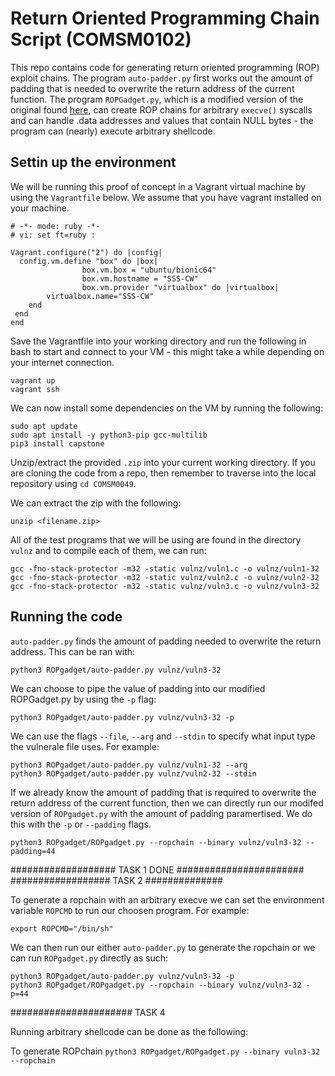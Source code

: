 # Return Oriented Programming Chain Script (COMSM0102)

This repo contains code for generating return oriented programming (ROP) exploit chains. The program `auto-padder.py` first works out the amount of padding that is needed to overwrite the return address of the current function. The program `ROPGadget.py`, which is a modified version of the original found [here](https://github.com/JonathanSalwan/ROPgadget), can create ROP chains for arbitrary `execve()` syscalls and can handle .data addresses and values that contain NULL bytes - the program can (nearly) execute arbitrary shellcode. 

## Settin up the environment

We will be running this proof of concept in a Vagrant virtual machine by using the `Vagrantfile` below. We assume that you have vagrant installed on your machine. 
    
```
# -*- mode: ruby -*-
# vi: set ft=ruby :

Vagrant.configure("2") do |config|
  config.vm.define "box" do |box|
                box.vm.box = "ubuntu/bionic64"
                box.vm.hostname = "SSS-CW"
                box.vm.provider "virtualbox" do |virtualbox|
        virtualbox.name="SSS-CW"
    end
 end
end
```

Save the Vagrantfile into your working directory and run the following in bash to start and connect to your VM - this might take a while depending on your internet connection.

```
vagrant up
vagrant ssh
```

We can now install some dependencies on the VM by running the following:

```
sudo apt update
sudo apt install -y python3-pip gcc-multilib
pip3 install capstone
```

Unzip/extract the provided `.zip` into your current working directory. If you are cloning the code from a repo, then remember to traverse into the local repository using `cd COMSM0049`.

We can extract the zip with the following:

```
unzip <filename.zip>

```

All of the test programs that we will be using are found in the directory `vulnz` and to compile each of them, we can run:

```
gcc -fno-stack-protector -m32 -static vulnz/vuln1.c -o vulnz/vuln1-32
gcc -fno-stack-protector -m32 -static vulnz/vuln2.c -o vulnz/vuln2-32
gcc -fno-stack-protector -m32 -static vulnz/vuln3.c -o vulnz/vuln3-32
```

## Running the code

`auto-padder.py` finds the amount of padding needed to overwrite the return address. This can be ran with:

```
python3 ROPgadget/auto-padder.py vulnz/vuln3-32
```

We can choose to pipe the value of padding into our modified ROPGadget.py by using the `-p` flag:

```
python3 ROPgadget/auto-padder.py vulnz/vuln3-32 -p
```

We can use the flags `--file`, `--arg` and `--stdin` to specify what input type the vulnerale file uses. For example:

```
python3 ROPgadget/auto-padder.py vulnz/vuln1-32 --arg
python3 ROPgadget/auto-padder.py vulnz/vuln2-32 --stdin
```

If we already know the amount of padding that is required to overwrite the return address of the current function, then we can directly run our modifed version of `ROPgadget.py` with the amount of padding paramertised. We do this with the `-p` or `--padding` flags.

```
python3 ROPgadget/ROPgadget.py --ropchain --binary vulnz/vuln3-32 --padding=44
```

################### TASK 1 DONE #######################
################## TASK 2 ##############


To generate a ropchain with an arbitrary execve we can set the environment variable `ROPCMD` to run our choosen program. For example:

```
export ROPCMD="/bin/sh"
```

We can then run our either `auto-padder.py` to generate the ropchain or we can run `ROPgadget.py` directly as such:

```
python3 ROPgadget/auto-padder.py vulnz/vuln3-32 -p
python3 ROPgadget/ROPgadget.py --ropchain --binary vulnz/vuln3-32 -p=44
```


###################### TASK 4

Running arbitrary shellcode can be done as the following:




To generate ROPchain `python3 ROPgadget/ROPgadget.py --binary vuln3-32 --ropchain `
